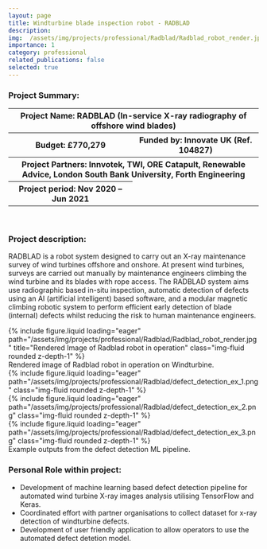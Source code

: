 ```yaml
---
layout: page
title: Windturbine blade inspection robot - RADBLAD
description: 
img:  /assets/img/projects/professional/Radblad/Radblad_robot_render.jpg
importance: 1
category: professional
related_publications: false
selected: true
---
```


<h3>Project Summary: </h3>


<table>
<tr>
    <th colspan="2"> Project Name: RADBLAD (In-service X-ray radiography of offshore wind blades)</th>
</tr>
<tr>
    <th>Budget: £770,279</th>
    <th>Funded by: Innovate UK (Ref. 104827)</th>
</tr>
<tr>
    <th colspan="2">Project Partners: Innvotek, TWI, ORE Catapult, Renewable Advice, London South Bank University, Forth Engineering</th>
</tr>
<tr>
    <th> Project period: Nov 2020 – Jun 2021</th>
</tr>
</table>
<br>
<h3>Project description: </h3>

RADBLAD is a robot system designed to carry out an X-ray maintenance survey of wind turbines offshore and onshore. At present wind turbines, surveys are carried out manually by maintenance engineers climbing the wind turbine and its blades with rope access. The RADBLAD system aims use radiographic based in-situ inspection, automatic detection of defects using an AI (artificial intelligent) based software, and a modular magnetic climbing robotic system to perform efficient early detection of blade (internal) defects whilst reducing the risk to human maintenance engineers.

<div class="row justify-content-sm-center">
    <div class="col-sm-8">
        {% include figure.liquid loading="eager" path="/assets/img/projects/professional/Radblad/Radblad_robot_render.jpg" title="Rendered Image of Radblad robot in operation" class="img-fluid rounded z-depth-1" %}
    </div>
</div>
<div class="caption">
    Rendered image of Radblad robot in operation on Windturbine.
</div>

<div class="row align-items-end">
    <div class="col">
        {% include figure.liquid loading="eager" path="/assets/img/projects/professional/Radblad/defect_detection_ex_1.png" class="img-fluid rounded z-depth-1" %}
    </div>
    <div class="col">
        {% include figure.liquid loading="eager" path="/assets/img/projects/professional/Radblad/defect_detection_ex_2.png"  class="img-fluid rounded z-depth-1" %}
    </div>
    <div class="col">
        {% include figure.liquid loading="eager" path="/assets/img/projects/professional/Radblad/defect_detection_ex_3.png" class="img-fluid rounded z-depth-1" %}
    </div>

</div>
<div class="caption">
    Example outputs from the defect detection ML pipeline.
</div>


<h3>Personal Role within project: </h3>
<ul>
  <li>Development of machine learning based defect detection pipeline for automated wind turbine X-ray images analysis utilising TensorFlow and Keras. </li>
  <li>Coordinated effort with partner organisations to collect dataset for x-ray detection of windturbine defects.</li>
  <li>Development of user friendly application to allow operators to use the automated defect detetion model.</li>
</ul>



